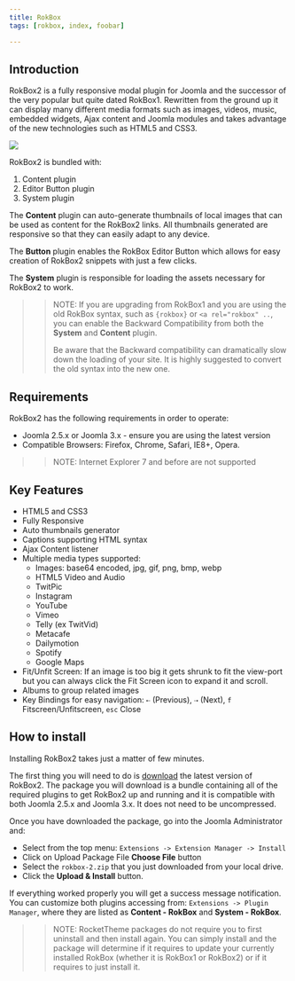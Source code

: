 ```yaml
---
title: RokBox
tags: [rokbox, index, foobar]

---
```


Introduction
-----

RokBox2 is a fully responsive modal plugin for Joomla and the successor of the very popular but quite dated RokBox1. Rewritten from the ground up it can display many different media formats such as images, videos, music, embedded widgets, Ajax content and Joomla modules and takes advantage of the new technologies such as HTML5 and CSS3.

![][featured]

RokBox2 is bundled with:

1. Content plugin
2. Editor Button plugin
3. System plugin

The **Content** plugin can auto-generate thumbnails of local images that can be used as content for the RokBox2 links. All thumbnails generated are responsive so that they can easily adapt to any device.

The **Button** plugin enables the RokBox Editor Button which allows for easy creation of RokBox2 snippets with just a few clicks.

The **System** plugin is responsible for loading the assets necessary for RokBox2 to work.

>> NOTE: If you are upgrading from RokBox1 and you are using the old RokBox syntax, such as `{rokbox}` or `<a rel="rokbox" ..`, you can enable the Backward Compatibility from both the **System** and **Content** plugin.
>>
>> Be aware that the Backward compatibility can dramatically slow down the loading of your site. It is highly suggested to convert the old syntax into the new one.

Requirements
------------

RokBox2 has the following requirements in order to operate:

* Joomla 2.5.x or Joomla 3.x - ensure you are using the latest version
* Compatible Browsers: Firefox, Chrome, Safari, IE8+, Opera.

>> NOTE: Internet Explorer 7 and before are not supported


Key Features
------------

* HTML5 and CSS3
* Fully Responsive
* Auto thumbnails generator
* Captions supporting HTML syntax
* Ajax Content listener
* Multiple media types supported:
    * Images: base64 encoded, jpg, gif, png, bmp, webp
    * HTML5 Video and Audio
    * TwitPic
    * Instagram
    * YouTube
    * Vimeo
    * Telly (ex TwitVid)
    * Metacafe
    * Dailymotion
    * Spotify
    * Google Maps
* Fit/Unfit Screen: If an image is too big it gets shrunk to fit the view-port but you can always click the Fit Screen icon to expand it and scroll.
* Albums to group related images
* Key Bindings for easy navigation: `⇠` (Previous), `⇢` (Next), `f` Fitscreen/Unfitscreen, `esc` Close


How to install
--------------

Installing RokBox2 takes just a matter of few minutes.

The first thing you will need to do is [download][download] the latest version of RokBox2. The package you will download is a bundle containing all of the required plugins to get RokBox2 up and running and it is compatible with both Joomla 2.5.x and Joomla 3.x. It does not need to be uncompressed.

Once you have downloaded the package, go into the Joomla Administrator and:

* Select from the top menu: `Extensions -> Extension Manager -> Install`
* Click on Upload Package File **Choose File** button
* Select the `rokbox-2.zip` that you just downloaded from your local drive.
* Click the **Upload & Install** button.

If everything worked properly you will get a success message notification. You can customize both plugins accessing from: `Extensions -> Plugin Manager`, where they are listed as **Content - RokBox** and **System - RokBox**.

>> NOTE: RocketTheme packages do not require you to first uninstall and then install again. You can simply install and the package will determine if it requires to update your currently installed RokBox (whether it is RokBox1 or RokBox2) or if it requires to just install it.


[featured]: assets/rokbox2-layout.png
[download]: http://www.rockettheme.com/extensions-downloads/free/rokbox/3173-rokbox-plugin/download
